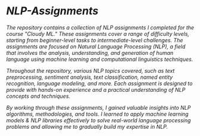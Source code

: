 # *NLP-Assignments*

*The repository contains a collection of NLP assignments I completed for the course "Cloudy ML." These assignments cover a range of difficulty levels, starting from beginner-level tasks to intermediate-level challenges. The assignments are focused on Natural Language Processing (NLP), a field that involves the analysis, understanding, and generation of human language using machine learning and computational linguistics techniques.*

*Throughout the repository, various NLP topics covered, such as text preprocessing, sentiment analysis, text classification, named entity recognition, language modeling, and more. Each assignment is designed to provide with hands-on experience and a practical understanding of NLP concepts and techniques.*

*By working through these assignments, I gained valuable insights into NLP algorithms, methodologies, and tools. I learned to apply machine learning models & NLP libraries effectively to solve real-world language processing problems and allowing me to gradually build my expertise in NLP.*
